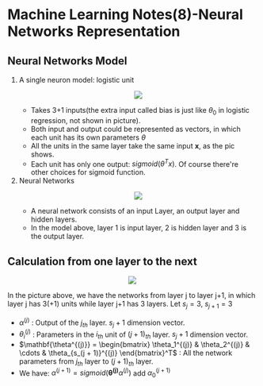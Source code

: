 # Machine Learning Notes(8)-Neural Networks Representation


<!--more-->

## Neural Networks Model
1. A single neuron model: logistic unit <p align="center"> <img src="http://my-imgshare.oss-cn-shenzhen.aliyuncs.com/NN0.png" /> </p>
   - Takes 3+1 inputs(the extra input called bias is just like $\theta_0$ in logistic regression, not shown in picture).
   - Both input and output could be represented as vectors, in which each unit has its own parameters $\theta$
   - All the units in the same layer take the same input $\mathbf{x}$, as the pic shows.
   - Each unit has only one output: $sigmoid(\theta^T x)$. Of course there're other choices for sigmoid function.
2. Neural Networks <p align="center"> <img src="http://my-imgshare.oss-cn-shenzhen.aliyuncs.com/NN2_5.png" /> </p>
   - A neural network consists of an input Layer, an output layer and hidden layers.
   - In the model above, layer 1 is input layer, 2 is hidden layer and 3 is the output layer.

<!--more-->

## Calculation from one layer to the next
<p align="center"> <img src="http://my-imgshare.oss-cn-shenzhen.aliyuncs.com/NN2.png" /> </p>

In the picture above, we have the networks from layer j to layer j+1, in which layer j has 3(+1) units while layer j+1 has 3 layers. Let $s_j = 3$, $s_{j+1} = 3$
   - $\alpha^{(j)}$ : Output of the $j_{th}$ layer. $s_j + 1$ dimension vector.
   - $\theta_i^{(j)}$ : Parameters in the $i_{th}$ unit of ${(j+1)}_{th}$ layer. $s_j + 1$ dimension vector.
   - $\mathbf{\theta^{(j)}} = \begin{bmatrix} \theta_1^{(j)} & \theta_2^{(j)} & \cdots & \theta_{s_(j + 1)}^{(j)} \end{bmatrix}^T$ : All the network parameters from $j_{th}$ layer to ${(j+1)}_{th}$ layer.
   - We have: $\alpha^{(j+1)} = sigmoid(\mathbf{\theta^{(j)}}\alpha^{(j)})$ add $\alpha_0^{(j+1)}$


